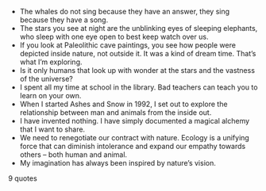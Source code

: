  - The whales do not sing because they have an answer, they sing because they have a song.
 - The stars you see at night are the unblinking eyes of sleeping elephants, who sleep with one eye open to best keep watch over us.
 - If you look at Paleolithic cave paintings, you see how people were depicted inside nature, not outside it. It was a kind of dream time. That’s what I’m exploring.
 - Is it only humans that look up with wonder at the stars and the vastness of the universe?
 - I spent all my time at school in the library. Bad teachers can teach you to learn on your own.
 - When I started Ashes and Snow in 1992, I set out to explore the relationship between man and animals from the inside out.
 - I have invented nothing. I have simply documented a magical alchemy that I want to share.
 - We need to renegotiate our contract with nature. Ecology is a unifying force that can diminish intolerance and expand our empathy towards others – both human and animal.
 - My imagination has always been inspired by nature’s vision.

9 quotes